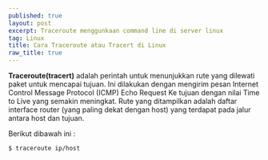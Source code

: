 ```yaml
---
published: true
layout: post
excerpt: Traceroute menggunkaan command line di server linux
tag: Linux
title: Cara Traceroute atau Tracert di Linux
raw_title: true
---
```

**Traceroute(tracert)** adalah perintah untuk menunjukkan rute yang dilewati paket untuk mencapai tujuan. Ini dilakukan dengan mengirim pesan Internet Control Message Protocol (ICMP) Echo Request Ke tujuan dengan nilai Time to Live yang semakin meningkat. Rute yang ditampilkan adalah daftar interface router (yang paling dekat dengan host) yang terdapat pada jalur antara host dan tujuan.

Berikut dibawah ini :
```sh
$ traceroute ip/host
```
